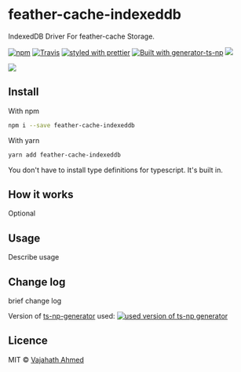 # feather-cache-indexeddb

IndexedDB Driver For feather-cache Storage.

[![npm](https://img.shields.io/npm/v/feather-cache-indexeddb.svg)](https://www.npmjs.com/package/feather-cache-indexeddb)
[![Travis](https://img.shields.io/travis/vajahath/feather-cache-indexeddb.svg)](https://travis-ci.org/vajahath/feather-cache-indexeddb)
[![styled with prettier](https://img.shields.io/badge/code_style-prettier-ff69b4.svg)](https://github.com/prettier/prettier)
[![Built with generator-ts-np](https://img.shields.io/badge/scaffolding-ts_np-2699ad.svg)](https://github.com/vajahath/generator-ts-np)
[![](https://img.shields.io/badge/TypeScript-Ready-blue.svg)](https://www.typescriptlang.org/)

<!-- [![npm](https://img.shields.io/npm/dt/feather-cache-indexeddb.svg)]() -->

![](https://cataas.com/cat)

## Install

With npm

```bash
npm i --save feather-cache-indexeddb
```

With yarn

```bash
yarn add feather-cache-indexeddb
```

You don't have to install type definitions for typescript. It's built in.

## How it works

Optional

## Usage

Describe usage

## Change log

brief change log

Version of [ts-np-generator](https://github.com/vajahath/generator-ts-np) used: [![used version of ts-np generator](https://img.shields.io/badge/ts--np-v2.0.1-a5a5a5.svg?style=flat-square)](https://github.com/vajahath/generator-ts-np)

## Licence

MIT &copy; [Vajahath Ahmed](https://twitter.com/vajahath7)
